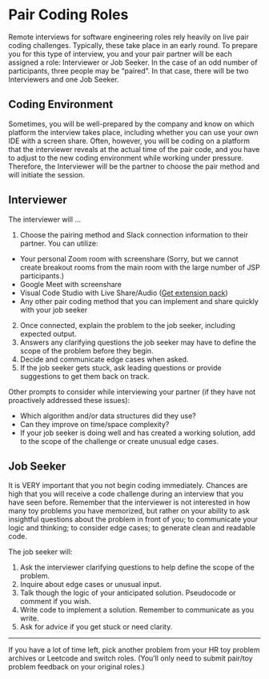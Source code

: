 # Pair Coding Roles

Remote interviews for software engineering roles rely heavily on live pair coding challenges. Typically, these take place in an early round. To prepare you for this type of interview, you and your pair partner will be each assigned a role: Interviewer or Job Seeker. In the case of an odd number of participants, three people may be “paired”. In that case, there will be two Interviewers and one Job Seeker.

## Coding Environment

Sometimes, you will be well-prepared by the company and know on which platform the interview takes place, including whether you can use your own IDE with a screen share. Often, however, you will be coding on a platform that the interviewer reveals at the actual time of the pair code, and you have to adjust to the new coding environment while working under pressure. Therefore, the Interviewer will be the partner to choose the pair method and will initiate the session.

## Interviewer

The interviewer will ... 

1. Choose the pairing method and Slack connection information to their partner. You can utilize:

* Your personal Zoom room with screenshare (Sorry, but we cannot create breakout rooms from the main room with the large number of JSP participants.)
* Google Meet with screenshare
* Visual Code Studio with Live Share/Audio ([Get extension pack](https://marketplace.visualstudio.com/items?itemName=MS-vsliveshare.vsliveshare-pack))
* Any other pair coding method that you can implement and share quickly with your job seeker

2. Once connected, explain the problem to the job seeker, including expected output. 
3. Answers any clarifying questions the job seeker may have to define the scope of the problem before they begin.
4. Decide and communicate edge cases when asked.
5. If the job seeker gets stuck, ask leading questions or provide suggestions to get them back on track.

Other prompts to consider while interviewing your partner (if they have not proactively addressed these issues):

* Which algorithm and/or data structures did they use?
* Can they improve on time/space complexity?
* If your job seeker is doing well and has created a working solution, add to the scope of the challenge or create unusual edge cases.

## Job Seeker

It is VERY important that you not begin coding immediately. Chances are high that you will receive a code challenge during an interview that you have seen before. Remember that the interviewer is not interested in how many toy problems you have memorized, but rather on your ability to ask insightful questions about the problem in front of you; to communicate your logic and thinking; to consider edge cases; to generate clean and readable code.

The job seeker will:

1. Ask the interviewer clarifying questions to help define the scope of the problem.
2. Inquire about edge cases or unusual input.
3. Talk though the logic of your anticipated solution. Pseudocode or comment if you wish.
4. Write code to implement a solution. Remember to communicate as you write.
5. Ask for advice if you get stuck or need clarity.

---
If you have a lot of time left, pick another problem from your HR toy problem archives or Leetcode and switch roles. (You’ll only need to submit pair/toy problem feedback on your original roles.)
